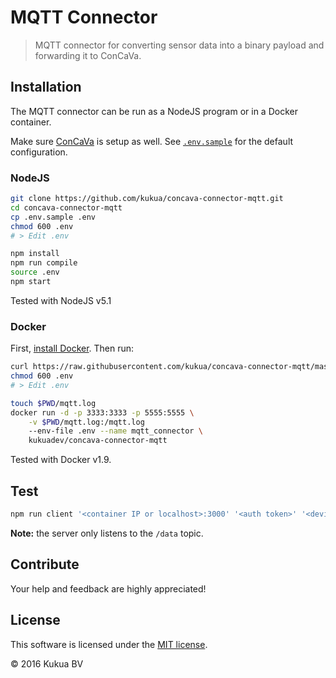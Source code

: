 # MQTT Connector

> MQTT connector for converting sensor data into a binary payload and forwarding it to ConCaVa.

## Installation

The MQTT connector can be run as a NodeJS program or in a Docker container.

Make sure [ConCaVa](https://github.com/kukua/concava) is setup as well.
See [`.env.sample`](https://github.com/kukua/concava-connector-mqtt/tree/master/.env.sample) for the default configuration.

### NodeJS

```bash
git clone https://github.com/kukua/concava-connector-mqtt.git
cd concava-connector-mqtt
cp .env.sample .env
chmod 600 .env
# > Edit .env

npm install
npm run compile
source .env
npm start
```

Tested with NodeJS v5.1

### Docker

First, [install Docker](http://docs.docker.com/engine/installation/). Then run:

```bash
curl https://raw.githubusercontent.com/kukua/concava-connector-mqtt/master/.env.sample > .env
chmod 600 .env
# > Edit .env

touch $PWD/mqtt.log
docker run -d -p 3333:3333 -p 5555:5555 \
	-v $PWD/mqtt.log:/mqtt.log
	--env-file .env --name mqtt_connector \
	kukuadev/concava-connector-mqtt
```

Tested with Docker v1.9.

## Test

```js
npm run client '<container IP or localhost>:3000' '<auth token>' '<device ID>' '<payload hex>'
```

__Note:__ the server only listens to the `/data` topic.

## Contribute

Your help and feedback are highly appreciated!

## License

This software is licensed under the [MIT license](https://github.com/kukua/concava-connector-mqtt/blob/master/LICENSE).

© 2016 Kukua BV
